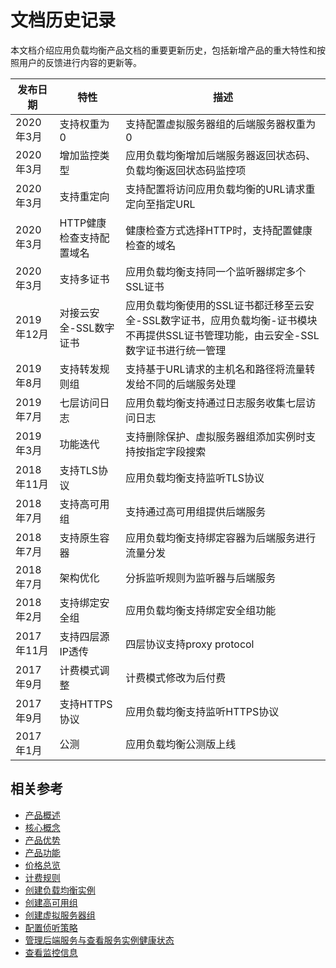 # 文档历史记录


本文档介绍应用负载均衡产品文档的重要更新历史，包括新增产品的重大特性和按照用户的反馈进行内容的更新等。

|发布日期|特性|描述|
|-|-|-|
|2020年3月|支持权重为0|支持配置虚拟服务器组的后端服务器权重为0|
|2020年3月|增加监控类型|应用负载均衡增加后端服务器返回状态码、负载均衡返回状态码监控项|
|2020年3月|支持重定向|支持配置将访问应用负载均衡的URL请求重定向至指定URL|
|2020年3月|HTTP健康检查支持配置域名|健康检查方式选择HTTP时，支持配置健康检查的域名|
|2020年3月|支持多证书|应用负载均衡支持同一个监听器绑定多个SSL证书|
|2019年12月|对接云安全-SSL数字证书|应用负载均衡使用的SSL证书都迁移至云安全-SSL数字证书，应用负载均衡-证书模块不再提供SSL证书管理功能，由云安全-SSL数字证书进行统一管理|
|2019年8月|支持转发规则组|支持基于URL请求的主机名和路径将流量转发给不同的后端服务处理|
|2019年7月|七层访问日志|应用负载均衡支持通过日志服务收集七层访问日志|
|2019年3月|功能迭代|支持删除保护、虚拟服务器组添加实例时支持按指定字段搜索|
|2018年11月|支持TLS协议|应用负载均衡支持监听TLS协议|
|2018年7月|支持高可用组|支持通过高可用组提供后端服务|
|2018年7月|支持原生容器|应用负载均衡支持绑定容器为后端服务进行流量分发|
|2018年7月|架构优化|分拆监听规则为监听器与后端服务|
|2018年2月|支持绑定安全组|应用负载均衡支持绑定安全组功能|
|2017年11月|支持四层源IP透传|四层协议支持proxy protocol|
|2017年9月|计费模式调整|计费模式修改为后付费|
|2017年9月|支持HTTPS协议| 应用负载均衡支持监听HTTPS协议 |
|2017年1月|公测|应用负载均衡公测版上线|


## 相关参考

- [产品概述](../Introduction/Product-Overview.md)
- [核心概念](../Introduction/Core-Concepts.md)
- [产品优势](../Introduction/Benefits.md)
- [产品功能](../Introduction/Features.md)
- [价格总览](../Pricing/Price-Overview.md)
- [计费规则](../Pricing/Billing-Rules.md)
- [创建负载均衡实例](../Getting-Started/Create-Instance.md)
- [创建高可用组](../Getting-Started/Create-AvailabilityGroup.md)
- [创建虚拟服务器组](../Operation-Guide/TargetGroup-Management.md)
- [配置侦听策略](../Operation-Guide/Listener-Management.md)
- [管理后端服务与查看服务实例健康状态](../Operation-Guide/Backend-Management.md)
- [查看监控信息](../Operation-Guide/Monitoring.md)
